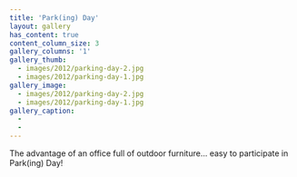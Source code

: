 ```yaml
---
title: 'Park(ing) Day'
layout: gallery
has_content: true
content_column_size: 3
gallery_columns: '1'
gallery_thumb: 
  - images/2012/parking-day-2.jpg
  - images/2012/parking-day-1.jpg
gallery_image:
  - images/2012/parking-day-2.jpg
  - images/2012/parking-day-1.jpg
gallery_caption: 
  - 
  -
---
```


The advantage of an office full of outdoor furniture... easy to participate in Park(ing) Day!